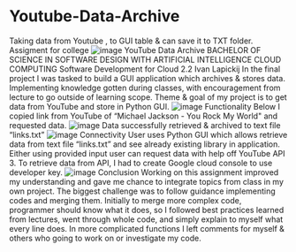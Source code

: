 # Youtube-Data-Archive
Taking data from Youtube , to GUI table &amp; can save it to TXT folder. Assigment for college
![image](https://github.com/IvanLapickij/Youtube-Data-Archive/assets/116425938/ec11dc89-1b3b-4944-9fa9-74fbe2193e5d)
YouTube Data Archive
BACHELOR OF SCIENCE IN SOFTWARE DESIGN WITH ARTIFICIAL INTELLIGENCE CLOUD COMPUTING
Software Development for Cloud 2.2
Ivan Lapickij
In the final project I was tasked to build a GUI application which archives & stores data.
Implementing knowledge gotten during classes, with encouragement from lecture to go outside of learning scope. 
Theme & goal of my project is to get data from YouTube and store in Python GUI.
![image](https://github.com/IvanLapickij/Youtube-Data-Archive/assets/116425938/69b01257-0466-48e4-828d-0d4eb05dfa8d)
Functionality
Below I copied link from YouTube of “Michael Jackson - You Rock My World" and requested data.
![image](https://github.com/IvanLapickij/Youtube-Data-Archive/assets/116425938/31bc6535-84c3-48a2-b371-14e14d8abd7b)
Data successfully retrieved & archived to text file “links.txt”
![image](https://github.com/IvanLapickij/Youtube-Data-Archive/assets/116425938/d94d893d-02b3-4796-b489-52a7ce4caef3)
Connectivity
User uses Python GUI which allows retrieve data from text file “links.txt” and see already existing library in application.
Either using provided input user can request data with help off YouTube API 3.
To retrieve data from API, I had to create Google cloud console to use developer key.
![image](https://github.com/IvanLapickij/Youtube-Data-Archive/assets/116425938/f3bedbfb-2156-4212-934c-593186d2e4a7)
Conclusion
Working on this assignment improved my understanding and gave me chance to integrate topics from class in my own project.
The biggest challenge was to follow guidance implementing codes and merging them.
Initially to merge more complex code, programmer should know what it does, so I followed best practices learned from lectures, went through whole code, and simply explain to myself what every line does.
In more complicated functions I left comments for myself & others who going to work on or investigate my code.
